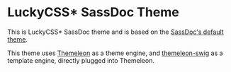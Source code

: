 # LuckyCSS* SassDoc Theme

This is LuckyCSS* SassDoc theme and is based on the [SassDoc's default theme](https://github.com/SassDoc/sassdoc-theme-default).

This theme uses [Themeleon](https://github.com/themeleon/themeleon) as a theme engine, and [themeleon-swig](https://github.com/themeleon/themeleon-swig) as a template engine, directly plugged into Themeleon.
